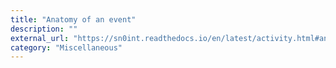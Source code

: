 ```yaml
---
title: "Anatomy of an event"
description: ""
external_url: "https://sn0int.readthedocs.io/en/latest/activity.html#anatomy-of-an-event"
category: "Miscellaneous"
---
```

